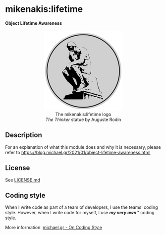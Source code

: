 # mikenakis:lifetime

#### Object Lifetime Awareness
                 
<p align="center">
<img title="mikenakis:lifetime logo" src="mikenakis-lifetime.svg" width="256"/><br/>
The mikenakis:lifetime logo<br/>
<i>The Thinker</i> statue by Auguste Rodin<br/>
</p>

## Description

For an explanation of what this module does and why it is necessary, please refer to https://blog.michael.gr/2021/01/object-lifetime-awareness.html 

## License

See [LICENSE.md](LICENSE.md) 

## Coding style

When I write code as part of a team of developers, I use the teams' coding style. However, when I write code for myself, I use _**my very own™**_ coding style.

More information: [michael.gr - On Coding Style](https://blog.michael.gr/2018/04/on-coding-style.html)
